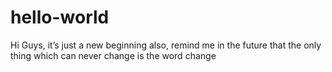 # hello-world

Hi Guys,
it’s just a new beginning
also, remind me in the future that the only thing which can never change is the word change
